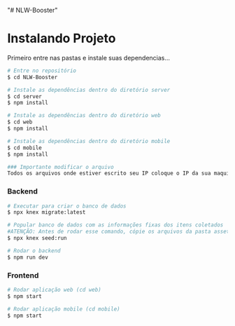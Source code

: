 "# NLW-Booster" 

<h1>Instalando Projeto</h1>
<p>Primeiro entre nas pastas e instale suas dependencias...</p>

```bash
# Entre no repositório
$ cd NLW-Booster

# Instale as dependências dentro do diretório server
$ cd server
$ npm install

# Instale as dependências dentro do diretório web
$ cd web
$ npm install

# Instale as dependências dentro do diretório mobile
$ cd mobile
$ npm install

### Importante modificar o arquivo
Todos os arquivos onde estiver escrito seu IP coloque o IP da sua maquina
```

### Backend
```bash
# Executar para criar o banco de dados
$ npx knex migrate:latest

# Popular banco de dados com as informações fixas dos itens coletados
#ATENÇÃO: Antes de rodar esse comando, cópie os arquivos da pasta assets para a pasta upload do backend
$ npx knex seed:run

# Rodar o backend
$ npm run dev
```
### Frontend
```bash
# Rodar aplicação web (cd web)
$ npm start

# Rodar aplicação mobile (cd mobile)
$ npm start
```

